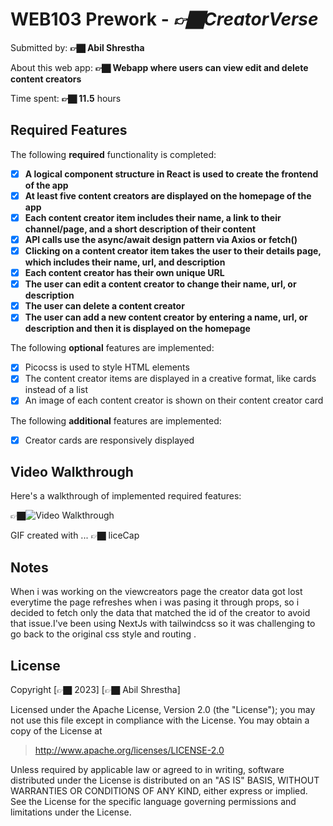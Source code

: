 # WEB103 Prework - *👉🏿CreatorVerse*

Submitted by: **👉🏿 Abil Shrestha**

About this web app: **👉🏿 Webapp where users can view edit and delete content creators**

Time spent: **👉🏿 11.5** hours

## Required Features

The following **required** functionality is completed:

<!-- 👉🏿👉🏿👉🏿 Make sure to check off completed functionality below -->
- [x] **A logical component structure in React is used to create the frontend of the app**
- [x] **At least five content creators are displayed on the homepage of the app**
- [x] **Each content creator item includes their name, a link to their channel/page, and a short description of their content**
- [x] **API calls use the async/await design pattern via Axios or fetch()**
- [x] **Clicking on a content creator item takes the user to their details page, which includes their name, url, and description**
- [x] **Each content creator has their own unique URL**
- [x] **The user can edit a content creator to change their name, url, or description**
- [x] **The user can delete a content creator**
- [x] **The user can add a new content creator by entering a name, url, or description and then it is displayed on the homepage**

The following **optional** features are implemented:

- [x] Picocss is used to style HTML elements
- [x] The content creator items are displayed in a creative format, like cards instead of a list
- [x] An image of each content creator is shown on their content creator card

The following **additional** features are implemented:

* [x] Creator cards are responsively displayed

## Video Walkthrough

Here's a walkthrough of implemented required features:

👉🏿<img src='https://s11.gifyu.com/images/ScoUU.md.gif' title='Video Walkthrough' width='' alt='Video Walkthrough' />

<!-- Replace this with whatever GIF tool you used! -->
GIF created with ...  👉🏿 liceCap

## Notes

When i was working on the viewcreators page the creator data got lost everytime the page refreshes when i was pasing it through props, so i decided to fetch only the data that matched the id of the creator to avoid that issue.I've been using NextJs with tailwindcss so it was challenging to go back to the original css style and routing .

## License

Copyright [👉🏿 2023] [👉🏿 Abil Shrestha]

Licensed under the Apache License, Version 2.0 (the "License"); you may not use this file except in compliance with the License. You may obtain a copy of the License at

> http://www.apache.org/licenses/LICENSE-2.0

Unless required by applicable law or agreed to in writing, software distributed under the License is distributed on an "AS IS" BASIS, WITHOUT WARRANTIES OR CONDITIONS OF ANY KIND, either express or implied. See the License for the specific language governing permissions and limitations under the License.